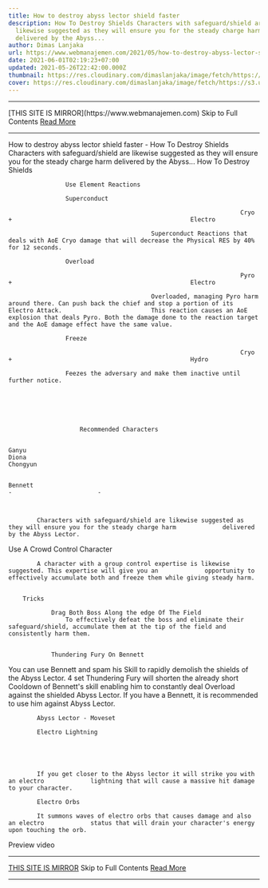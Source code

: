 ```yaml
---
title: How to destroy abyss lector shield faster
description: How To Destroy Shields Characters with safeguard/shield are
  likewise suggested as they will ensure you for the steady charge harm
  delivered by the Abyss...
author: Dimas Lanjaka
url: https://www.webmanajemen.com/2021/05/how-to-destroy-abyss-lector-shield.html
date: 2021-06-01T02:19:23+07:00
updated: 2021-05-26T22:42:00.000Z
thumbnail: https://res.cloudinary.com/dimaslanjaka/image/fetch/https://s3.us-east-1.amazonaws.com/gamewith-en/article_tools%2Fgenshin-impact%2Fgacha%2Fcryo_icon.png
cover: https://res.cloudinary.com/dimaslanjaka/image/fetch/https://s3.us-east-1.amazonaws.com/gamewith-en/article_tools%2Fgenshin-impact%2Fgacha%2Fcryo_icon.png
---
```


<hr/> [THIS SITE IS MIRROR](https://www.webmanajemen.com) Skip to Full Contents <a href="https://www.webmanajemen.com/2021/05/how-to-destroy-abyss-lector-shield.html" rel="follow" class="button" id="read-more">Read More</a> <hr/> How to destroy abyss lector shield faster - How To Destroy Shields Characters with safeguard/shield are likewise suggested as they will ensure you for the steady charge harm delivered by the Abyss... How To Destroy Shields
    
        
                            
                    Use Element Reactions                
                
                    Superconduct                
                
                                                                     Cryo                         +                                                  Electro                                     
                
                                            Superconduct Reactions that deals with AoE Cryo damage that will decrease the Physical RES by 40% for 12 seconds.                                     
                
                    Overload                
                
                                                                     Pyro                         +                                                  Electro                                     
                
                                            Overloaded, managing Pyro harm around there. Can push back the chief and stop a portion of its Electro Attack.                         This reaction causes an AoE explosion that deals Pyro. Both the damage done to the reaction target and the AoE damage effect have the same value.                                     
                
                    Freeze                
                
                                                                     Cryo                         +                                                  Hydro                                     
                
                    Feezes the adversary and make them inactive until further notice.                
                    
    
     
        
            
                                    
                        Recommended Characters                    
                    
                                                                                                                    Ganyu                                                                                                                                                                         Diona                                                                                                                                                                         Chongyun                                                                         
                    
                                                                                                                    Bennett                                                                             -                        -                    
                            
        
        
            Characters with safeguard/shield are likewise suggested as they will ensure you for the steady charge harm             delivered by the Abyss Lector.         
        
Use A Crowd Control Character
        
            A character with a group control expertise is likewise suggested. This expertise will give you an             opportunity to effectively accumulate both and freeze them while giving steady harm.         
    
     
        Tricks        
            
                Drag Both Boss Along the edge Of The Field                
                    To effectively defeat the boss and eliminate their safeguard/shield, accumulate them at the tip of the field and consistently harm them.                 
            
             
                Thundering Fury On Bennett                
                    

                    
You can use Bennett and spam his Skill to rapidly demolish the shields of the Abyss Lector. 4 set Thundering Fury will shorten the already short Cooldown of Bennett's skill enabling him to constantly deal Overload against the shielded Abyss Lector. If you have a Bennett, it is recommended to use him against Abyss Lector.
                
            
        
    
     
        
            Abyss Lector - Moveset         
        
            Electro Lightning         
        
            
                            
        
        
            If you get closer to the Abyss lector it will strike you with an electro             lightning that will cause a massive hit damage to your character.         
        
            Electro Orbs         
        
            It summons waves of electro orbs that causes damage and also an electro             status that will drain your character's energy upon touching the orb.         
        
            
                            
        
    
     
     
        
            
Preview video <hr/> [THIS SITE IS MIRROR](https://www.webmanajemen.com) Skip to Full Contents <a href="https://www.webmanajemen.com/2021/05/how-to-destroy-abyss-lector-shield.html" rel="follow" class="button" id="read-more">Read More</a> <hr/>